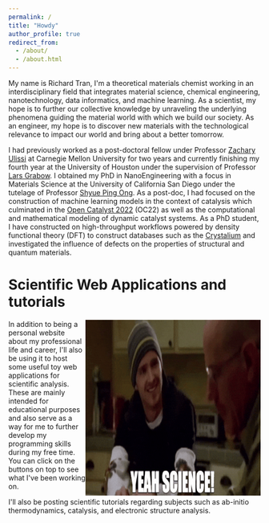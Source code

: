 ```yaml
---
permalink: /
title: "Howdy"
author_profile: true
redirect_from: 
  - /about/
  - /about.html
---
```


My name is Richard Tran, I'm a theoretical materials chemist working in an interdisciplinary field that integrates material science, chemical engineering, nanotechnology, data informatics, and machine learning. As a scientist, my hope is to further our collective knowledge by unraveling the underlying phenomena guiding the material world with which we build our society. As an engineer, my hope is to discover new materials with the technological relevance to impact our world and bring about a better tomorrow.

I had previously worked as a post-doctoral fellow under Professor <a href="https://ulissigroup.cheme.cmu.edu/">Zachary Ulissi</a> at Carnegie Mellon University for two years and currently finishing my fourth year at the University of Houston under the supervision of Professor <a href="http://grabow.chee.uh.edu/">Lars Grabow</a>. I obtained my PhD in NanoEngineering with a focus in Materials Science at the University of California San Diego under the tutelage of Professor <a href="https://materialsvirtuallab.org/">Shyue Ping Ong</a>. As a post-doc, I had focused on the construction of machine learning models in the context of catalysis which culminated in the <a href="https://opencatalystproject.org/leaderboard_oc22.html">Open Catalyst 2022</a> (OC22) as well as the computational and mathematical modeling of dynamic catalyst systems. As a PhD student, I have constructed on high-throughput workflows powered by density functional theory (DFT) to construct databases such as the <a href="http://crystalium.materialsvirtuallab.org/">Crystalium</a> and investigated the influence of defects on the properties of structural and quantum materials.


Scientific Web Applications and tutorials
======
<img align="right" width="350" height="350" src="images/yeah_science.gif">
In addition to being a personal website about my professional life and career, I'll also be using it to host some useful toy web applications for scientific analysis. These are mainly intended for educational purposes and also serve as a way for me to further develop my programming skills during my free time. You can click on the buttons on top to see what I've been working on. 

I'll also be posting scientific tutorials regarding subjects such as ab-initio thermodynamics, catalysis, and electronic structure analysis.